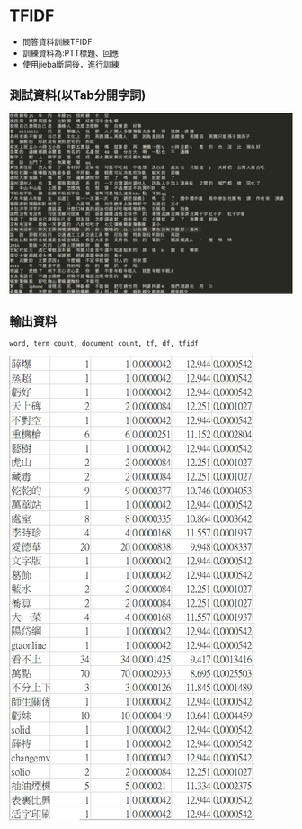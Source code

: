 # TFIDF

- 問答資料訓練TFIDF
- 訓練資料為:PTT標題、回應
- 使用jieba斷詞後，進行訓練


## 測試資料(以Tab分開字詞)
![image](https://github.com/YanHerChen/TFIDF/blob/master/readme/1554545985789.jpg)

## 輸出資料
    word, term count, document count, tf, df, tfidf
![image](https://github.com/YanHerChen/TFIDF/blob/master/readme/1554546404201.jpg)
